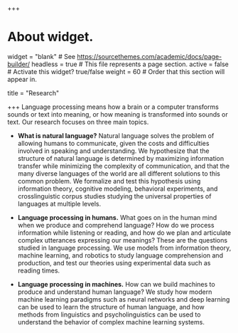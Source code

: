 +++
# About widget.
widget = "blank"  # See https://sourcethemes.com/academic/docs/page-builder/
headless = true  # This file represents a page section.
active = false  # Activate this widget? true/false
weight = 60  # Order that this section will appear in.

title = "Research"

+++
Language processing means how a brain or a computer transforms sounds or text into meaning, or how meaning is transformed into sounds or text. Our research focuses on three main topics.

* **What is natural language?** Natural language solves the problem of allowing humans to communicate, given the costs and difficulties involved in speaking and understanding. We hypothesize that the structure of natural language is determined by maximizing information transfer while minimizing the complexity of communication, and that the many diverse languages of the world are all different solutions to this common problem. We formalize and test this hypothesis using information theory, cognitive modeling, behavioral experiments, and crosslinguistic corpus studies studying the universal properties of languages at multiple levels.

* **Language processing in humans.** What goes on in the human mind when we produce and comprehend language? How do we process information while listening or reading, and how do we plan and articulate complex utterances expressing our meanings? These are the questions studied in language processing. We use models from information theory, machine learning, and robotics to study language comprehension and production, and test our theories using experimental data such as reading times.

* **Language processing in machines.** How can we build machines to produce and understand human language? We study how modern machine learning paradigms such as neural networks and deep learning can be used to learn the structure of human language, and how methods from linguistics and psycholinguistics can be used to understand the behavior of complex machine learning systems.
